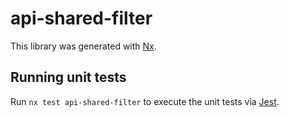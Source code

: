 # api-shared-filter

This library was generated with [Nx](https://nx.dev).

## Running unit tests

Run `nx test api-shared-filter` to execute the unit tests via [Jest](https://jestjs.io).
